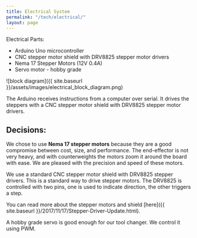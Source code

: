 ```yaml
---
title: Electrical System
permalink: "/tech/electrical/"
layout: page
---
```


Electrical Parts:
* Arduino Uno microcontroller
* CNC stepper motor shield with DRV8825 stepper motor drivers
* Nema 17 Stepper Motors (12V 0.4A)
* Servo motor - hobby grade

![block diagram]({{ site.baseurl }}/assets/images/electrical_block_diagram.png)

The Arduino receives instructions from a computer over serial.
It drives the steppers with a CNC stepper motor shield with DRV8825 stepper motor drivers.


## Decisions:
We chose to use **Nema 17 stepper motors** because they are a good compromise between cost, size, and performance. The end-effector is not very heavy, and with counterweights the motors zoom it around the board with ease. We are pleased with the precision and speed of these motors.

We use a standard CNC stepper motor shield with DRV8825 stepper drivers. This is a standard way to drive stepper motors. The DRV8825 is controlled with two pins, one is used to indicate direction, the other triggers a step.

You can read more about the stepper motors and shield [here]({{ site.baseurl }}/2017/11/17/Stepper-Driver-Update.html).

A hobby grade servo is good enough for our tool changer. We control it using PWM.
